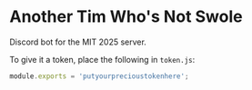 # Another Tim Who's Not Swole

Discord bot for the MIT 2025 server.

To give it a token, place the following in `token.js`:

```js
module.exports = 'putyourprecioustokenhere';
```